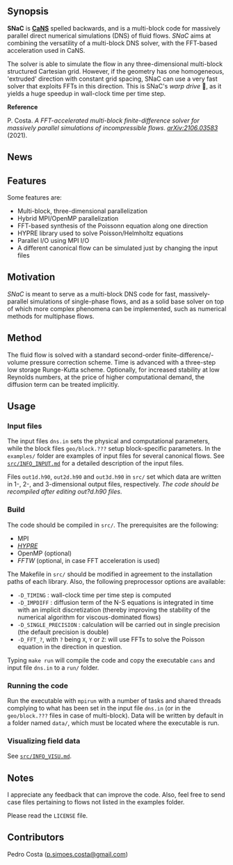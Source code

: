 ## Synopsis

**SNaC** is [**CaNS**](https://github.com/p-costa/CaNS) spelled backwards, and is a multi-block code for massively parallel direct numerical simulations (DNS) of fluid flows. *SNaC* aims at combining the versatility of a multi-block DNS solver, with the FFT-based acceleration used in CaNS.

The solver is able to simulate the flow in any three-dimensional multi-block structured Cartesian grid. However,  if the geometry has one homogeneous, 'extruded' direction with constant grid spacing, SNaC can use a very fast solver that exploits FFTs in this direction. This is SNaC's *warp drive* :rocket:, as it yields a huge speedup in wall-clock time per time step.

**Reference**

P. Costa. *A FFT-accelerated multi-block finite-difference solver for massively parallel simulations of incompressible flows*. [*arXiv:2106.03583*](https://arxiv.org/pdf/2106.03583.pdf) (2021).

## News

## Features

Some features are:

 * Multi-block, three-dimensional parallelization
 * Hybrid MPI/OpenMP parallelization
 * FFT-based synthesis of the Poissonn equation along one direction
 * HYPRE library used to solve Poisson/Helmholtz equations
 * Parallel I/O using MPI I/O
 * A different canonical flow can be simulated just by changing the input files

## Motivation

*SNaC* is meant to serve as a multi-block DNS code for fast, massively-parallel simulations of single-phase flows, and as a solid base solver on top of which more complex phenomena can be implemented, such as numerical methods for multiphase flows.

## Method

The fluid flow is solved with a standard second-order finite-difference/-volume pressure correction scheme. Time is advanced with a three-step low storage Runge-Kutta scheme. Optionally, for increased stability at low Reynolds numbers, at the price of higher computational demand, the diffusion term can be treated implicitly.

## Usage

### Input files

The input files `dns.in` sets the physical and computational parameters, while the block files `geo/block.???` setup block-specific parameters. In the `examples/` folder are examples of input files for several canonical flows. See [`src/INFO_INPUT.md`](src/INFO_INPUT.md) for a detailed description of the input files.

Files `out1d.h90`, `out2d.h90` and `out3d.h90` in `src/` set which data are written in 1-, 2-, and 3-dimensional output files, respectively. *The code should be recompiled after editing out?d.h90 files*.

### Build

The code should be compiled in `src/`. The prerequisites are the following:

 * MPI
 * [*HYPRE*](https://github.com/hypre-space/hypre)
 * OpenMP (optional)
 * *FFTW* (optional, in case FFT acceleration is used)

The Makefile in `src/` should be modified in agreement to the installation paths of each library. Also, the following preprocessor options are available:

 * `-D_TIMING`           : wall-clock time per time step is computed
 * `-D_IMPDIFF`          : diffusion term of the N-S equations is integrated in time with an implicit discretization (thereby improving the stability of the numerical algorithm for viscous-dominated flows)
 * `-D_SINGLE_PRECISION` : calculation will be carried out in single precision (the default precision is double)
 * `-D_FFT_?`, with  `?` being `X`, `Y` or `Z`: will use FFTs to solve the Poisson equation in the direction in question.

Typing `make run` will compile the code and copy the executable `cans` and input file `dns.in` to a `run/` folder.

### Running the code

Run the executable with `mpirun` with a number of tasks and shared threads complying to what has been set in the input file `dns.in` (or in the `geo/block.???` files in case of multi-block). Data will be written by default in a folder named `data/`, which must be located where the executable is run.

### Visualizing field data

See [`src/INFO_VISU.md`](src/INFO_VISU.md).

## Notes

I appreciate any feedback that can improve the code. Also, feel free to send case files pertaining to flows not listed in the examples folder.

Please read the `LICENSE` file.

## Contributors

Pedro Costa (p.simoes.costa@gmail.com)
